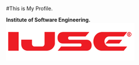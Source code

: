 #This is My Profile.

**Institute of Software Engineering.**
![Image of Institute](assets/images/ijse.png)